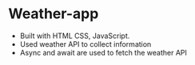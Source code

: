 # Weather-app

+ Built with HTML CSS, JavaScript.
+ Used weather API to collect information
+ Async and await are used to fetch the weather API

